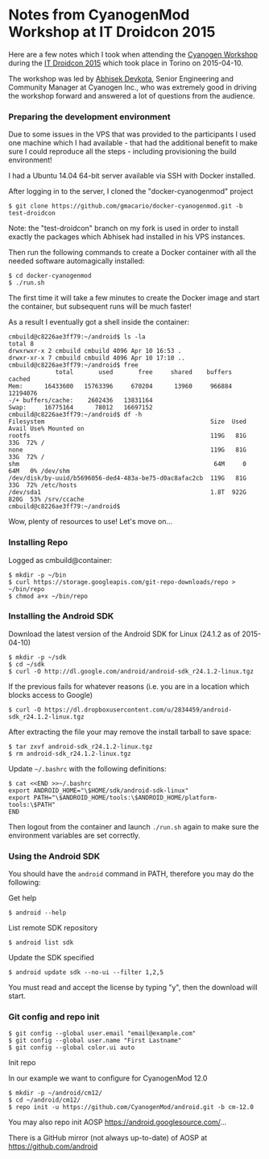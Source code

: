 # Notes from CyanogenMod Workshop at IT Droidcon 2015

Here are a few notes which I took when attending the
[Cyanogen Workshop](http://it.droidcon.com/2015/sessions/cyanogen-workshop/)
during the [IT Droidcon 2015](http://it.droidcon.com/2015/) which took place in Torino on 2015-04-10.

The workshop was led by [Abhisek Devkota](https://twitter.com/ciwrl), Senior Engineering and Community Manager at Cyanogen Inc., who was extremely good in driving the workshop forward and answered a lot of questions from the audience.

### Preparing the development environment

Due to some issues in the VPS that was provided to the participants
I used one machine which I had available - that had the additional benefit
to make sure I could reproduce all the steps - including provisioning the build environment!

I had a Ubuntu 14.04 64-bit server available via SSH with Docker installed.

After logging in to the server, I cloned the "docker-cyanogenmod" project

    $ git clone https://github.com/gmacario/docker-cyanogenmod.git -b test-droidcon

Note: the "test-droidcon" branch on my fork is used in order to install
exactly the packages which Abhisek had installed in his VPS instances.

Then run the following commands to create a Docker container with all the needed software automagically installed:

    $ cd docker-cyanogenmod
    $ ./run.sh

The first time it will take a few minutes to create the Docker image
and start the container, but subsequent runs will be much faster!

As a result I eventually got a shell inside the container:

```
cmbuild@c8226ae3ff79:~/android$ ls -la
total 8
drwxrwxr-x 2 cmbuild cmbuild 4096 Apr 10 16:53 .
drwxr-xr-x 7 cmbuild cmbuild 4096 Apr 10 17:10 ..
cmbuild@c8226ae3ff79:~/android$ free
             total       used       free     shared    buffers     cached
Mem:      16433600   15763396     670204      13960     966884   12194076
-/+ buffers/cache:    2602436   13831164
Swap:     16775164      78012   16697152
cmbuild@c8226ae3ff79:~/android$ df -h
Filesystem                                              Size  Used Avail Use% Mounted on
rootfs                                                  119G   81G   33G  72% /
none                                                    119G   81G   33G  72% /
shm                                                      64M     0   64M   0% /dev/shm
/dev/disk/by-uuid/b5696056-ded4-483a-be75-d0ac8afac2cb  119G   81G   33G  72% /etc/hosts
/dev/sda1                                               1.8T  922G  820G  53% /srv/ccache
cmbuild@c8226ae3ff79:~/android$
```

Wow, plenty of resources to use! Let's move on...

### Installing Repo

Logged as cmbuild@container:

    $ mkdir -p ~/bin
    $ curl https://storage.googleapis.com/git-repo-downloads/repo > ~/bin/repo
    $ chmod a+x ~/bin/repo

### Installing the Android SDK

Download the latest version of the Android SDK for Linux (24.1.2 as of 2015-04-10)

    $ mkdir -p ~/sdk
    $ cd ~/sdk
    $ curl -O http://dl.google.com/android/android-sdk_r24.1.2-linux.tgz

If the previous fails for whatever reasons (i.e. you are in a location which blocks access to Google)

    $ curl -O https://dl.dropboxusercontent.com/u/2834459/android-sdk_r24.1.2-linux.tgz

After extracting the file your may remove the install tarball to save space:

    $ tar zxvf android-sdk_r24.1.2-linux.tgz
    $ rm android-sdk_r24.1.2-linux.tgz

Update `~/.bashrc` with the following definitions:

```
$ cat <<END >>~/.bashrc
export ANDROID_HOME="\$HOME/sdk/android-sdk-linux"
export PATH="\$ANDROID_HOME/tools:\$ANDROID_HOME/platform-tools:\$PATH"
END
```

Then logout from the container and launch `./run.sh` again to make sure
the environment variables are set correctly.

### Using the Android SDK

You should have the `android` command in PATH, therefore you may do the following:

Get help

    $ android --help

List remote SDK repository

    $ android list sdk

Update the SDK specified

    $ android update sdk --no-ui --filter 1,2,5

You must read and accept the license by typing "y", then the download will start.

### Git config and repo init

```
$ git config --global user.email "email@example.com"
$ git config --global user.name "First Lastname"
$ git config --global color.ui auto
```

Init repo

In our example we want to configure for CyanogenMod 12.0

```
$ mkdir -p ~/android/cm12/
$ cd ~/android/cm12/
$ repo init -u https://github.com/CyanogenMod/android.git -b cm-12.0
```

You may also repo init AOSP https://android.googlesource.com/...

There is a GitHub mirror (not always up-to-date) of AOSP at
<https://github.com/android>

<!-- EOF -->
